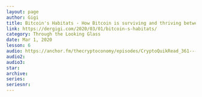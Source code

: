 ```yaml
---
layout: page
author: Gigi
title: Bitcoin's Habitats - How Bitcoin is surviving and thriving between worlds
link: https://dergigi.com/2020/03/01/bitcoin-s-habitats/
category: Through the Looking Glass
date: Mar 1, 2020
lesson: 6
audio: https://anchor.fm/thecryptoconomy/episodes/CryptoQuikRead_361---Bitcoins-Habitats-DerGigi-eb7v52/a-a1khpd8
audio2: 
audio3: 
star: 
archive: 
series: 
seriesnr: 
---
```

